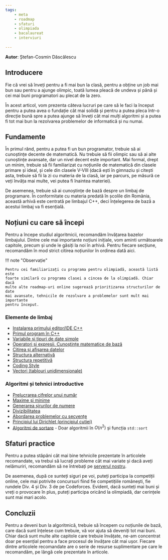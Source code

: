 ```yaml
---
tags:
    - meta
    - roadmap
    - sfaturi
    - olimpiada
    - bacalaureat
    - interviuri
 
---
```


**Autor**: Ștefan-Cosmin Dăscălescu

## Introducere

Fie că vrei să înveți pentru a fi mai bun la clasă, pentru a obține un job mai
bun sau pentru a ajunge olimpic, toată lumea pleacă de undeva și până și cei mai
buni programatori au plecat de la zero.

În acest articol, vom prezenta câteva lucruri pe care să le faci la început
pentru a putea avea o fundație cât mai solidă și pentru a putea pleca într-o
direcție bună spre a putea ajunge să înveți cât mai mulți algoritmi și a putea
fi tot mai bun la rezolvarea problemelor de informatică și nu numai.

## Fundamente

În primul rând, pentru a putea fi un bun programator, trebuie să ai cunoștințe
decente de matematică. Nu trebuie să fii olimpic sau să ai alte cunoștințe
avansate, dar un nivel decent este important. Mai formal, drept un minim,
trebuie să fii familiarizat cu noțiunile de matematică din clasele primare și
ideal, și cele din clasele V-VIII (dacă ești în gimnaziu și citești asta,
trebuie să fii la zi cu materia de la clasă, iar pe parcurs, pe măsură ce veți
învăța mai multe, vei putea fi înaintea materiei).

De asemenea, trebuie să ai cunoștințe de bază despre un limbaj de programare. În
conformitate cu materia predată în școlile din România, această arhivă este
centrată pe limbajul C++, deci înțelegerea de bază a acestui limbaj va fi
esențială.

## Noțiuni cu care să începi

Pentru a începe studiul algoritmicii, recomandăm învățarea bazelor limbajului.
Dintre cele mai importante noțiuni inițiale, vom aminti următoarele capitole,
precum și unde le găsiți la noi în arhivă. Pentru fiecare secțiune, recomandăm
în mod strict citirea noțiunilor în ordinea dată aici.

!!! note "Observație"

    Pentru cei familiarizați cu programa pentru olimpiadă, această listă este
    foarte similară cu programa clasei a cincea de la olimpiadă. Chiar dacă
    multe alte roadmap-uri online sugerează prioritizarea structurilor de date
    mai avansate, tehnicile de rezolvare a problemelor sunt mult mai importante
    pentru început.

### Elemente de limbaj

- [Instalarea primului editor/IDE C++](../cppintro.md)
- [Primul program în C++](../cppintro.mdintro/)
- [Variabile și tipuri de date
  simple](../cppintro.mddata-types/)
- [Operatori și expresii. Cunoștințe matematice de
  bază](../cppintro.mdbasic-math/)
- [Citirea și afișarea datelor](../cppintro.mdinput-output/)
- [Structura alternativă](../cppintro.mdconditions-if/)
- [Structura repetitivă](../cppintro.mdloops/)
- [Coding Style](../cppintro.mdcoding-style/)
- [Vectori (tablouri unidimensionale)](../cppintro.mdarrays/)

### Algoritmi și tehnici introductive

- [Prelucrarea cifrelor unui
  număr](./digits-manipulation.md)
- [Maxime și minime](./maxime-minime)
- [Generarea șirurilor de
  numere](./generarea-sirurilor.md)
- [Divizibilitatea](./divisibility.md)
- [Abordarea problemelor cu secvențe](./sequences.md)
- [Principiul lui Dirichlet (principiul
  cutiei)](./dirichlet.md)
- [Algoritmi de sortare](./sorting.md) - Doar algoritmii
  în $O(n^2)$ și funcția `std::sort`

## Sfaturi practice

Pentru a putea stăpâni cât mai bine tehnicile prezentate în articolele
recomandate, va trebui să lucrați probleme cât mai variate și dacă aveți
nelămuriri, recomandăm să ne întrebați pe [serverul
nostru](https://discord.gg/roalgo).

De asemenea, după ce sunteți siguri pe voi, puteți participa la competiții
online, cele mai potrivite concursuri fiind fie competițiile românești, fie
rundele Div. 4 și Div. 3 de pe Codeforces. Evident, dacă sunteți mai buni și
vreți o provocare în plus, puteți participa oricând la olimpiadă, dar cerințele
sunt mai mari acolo.

## Concluzii

Pentru a deveni bun la algoritmică, trebuie să începem cu noțiunile de bază,
care dacă sunt înțelese cum trebuie, vă vor ajuta să deveniți tot mai buni.
Chiar dacă sunt multe alte capitole care trebuie învățate, ne-am concentrat doar
pe esențial pentru a face procesul de învățare cât mai ușor. Fiecare dintre
articolele recomandate are o serie de resurse suplimentare pe care le
recomandăm, pe lângă cele prezentate în articole.
